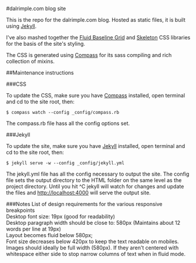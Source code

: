 #dalrimple.com blog site

This is the repo for the dalrimple.com blog. Hosted as static files, it is built using [Jekyll][jekyll].

I've also mashed together the [Fluid Baseline Grid][FBG] and [Skeleton][skeleton] CSS libraries for the basis of the site's styling.

The CSS is generated using [Compass][compass] for its sass compiling and rich collection of mixins.

##Maintenance instructions

###CSS

To update the CSS, make sure you have [Compass][compass] installed, open terminal and cd to the site root, then:

	$ compass watch --config _config/compass.rb

The compass.rb file hass all the config options set.

###Jekyll

To update the site, make sure you have [Jekyll][jekyll] installed, open terminal and cd to the site root, then:

	$ jekyll serve -w --config _config/jekyll.yml

The jekyll.yml file has all the config necessary to output the site. The config file sets the output directory to the HTML folder on the same level as the project directory. Until you hit ^C jekyll will watch for changes and update the files and <http://localhost:4000> will serve the output site.

[jekyll]: https://github.com/mojombo/jekyll "Jekyll static site generator"
[FBG]: http://fluidbaselinegrid.com/ "Fluid Baseline Grid CSS library"
[skeleton]: http://www.getskeleton.com/ "Skeleton responsive CSS library"
[compass]: http://compass-style.org/ "CSS authoring framework"

###Notes
List of design requirements for the various responsive breakpoints  
Desktop font size: 19px (good for readability)  
Desktop paragraph width should be close to: 580px (Maintains about 12 words per line at 19px)  
Layout becomes fluid below 580px;  
Font size decreases below 420px to keep the text readable on mobiles.  
Images should ideally be full width (580px). If they aren't centered with whitespace either side to stop narrow columns of text when in fluid mode.
